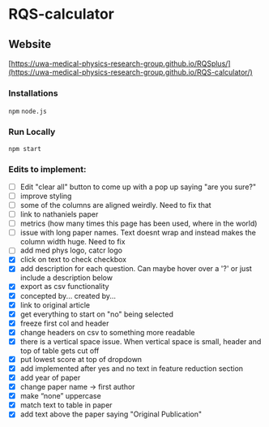 # RQS-calculator

## Website
[https://uwa-medical-physics-research-group.github.io/RQSplus/](https://uwa-medical-physics-research-group.github.io/RQS-calculator/)

### Installations

`npm`
`node.js`

### Run Locally

`npm start`

### Edits to implement:

- [ ] Edit "clear all" button to come up with a pop up saying "are you sure?"
- [ ] improve styling
- [ ] some of the columns are aligned weirdly. Need to fix that
- [ ] link to nathaniels paper
- [ ] metrics (how many times this page has been used, where in the world)
- [ ] issue with long paper names. Text doesnt wrap and instead makes the column width huge. Need to fix
- [ ] add med phys logo, catcr logo
- [x] click on text to check checkbox
- [x] add description for each question. Can maybe hover over a '?' or just include a description below
- [x] export as csv functionality
- [x] concepted by... created by...
- [x] link to original article
- [x] get everything to start on "no" being selected
- [X] freeze first col and header
- [X] change headers on csv to something more readable
- [x] there is a vertical space issue. When vertical space is small, header and top of table gets cut off
- [x] put lowest score at top of dropdown
- [x]  add implemented after yes and no text in feature reduction section
- [x]  add year of paper
- [x]  change paper name → first author
- [x]  make “none” uppercase
- [x]  match text to table in paper
- [x]  add text above the paper saying "Original Publication"
